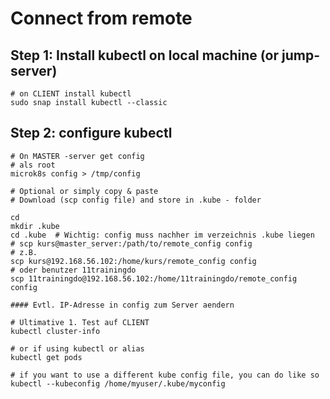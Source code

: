 # Connect from remote 

## Step 1: Install kubectl on local machine (or jump-server)

```
# on CLIENT install kubectl 
sudo snap install kubectl --classic
```

## Step 2: configure kubectl 

```
# On MASTER -server get config 
# als root
microk8s config > /tmp/config 
```

```
# Optional or simply copy & paste 
# Download (scp config file) and store in .kube - folder  
```

```
cd
mkdir .kube
cd .kube  # Wichtig: config muss nachher im verzeichnis .kube liegen 
# scp kurs@master_server:/path/to/remote_config config 
# z.B. 
scp kurs@192.168.56.102:/home/kurs/remote_config config
# oder benutzer 11trainingdo
scp 11trainingdo@192.168.56.102:/home/11trainingdo/remote_config config 

#### Evtl. IP-Adresse in config zum Server aendern 

# Ultimative 1. Test auf CLIENT 
kubectl cluster-info 

# or if using kubectl or alias 
kubectl get pods 

# if you want to use a different kube config file, you can do like so 
kubectl --kubeconfig /home/myuser/.kube/myconfig

```
